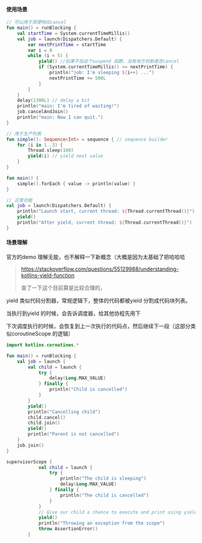 #### 使用场景

```kotlin
// 可以用于简便响应cancel 
fun main() = runBlocking {
    val startTime = System.currentTimeMillis()
    val job = launch(Dispatchers.Default) {
        var nextPrintTime = startTime
        var i = 0
        while (i < 5) {
            yield() //如果不加这个suspend 函数，没有地方判断是否cancel
            if (System.currentTimeMillis() >= nextPrintTime) {
                println("job: I'm sleeping ${i++} ...")
                nextPrintTime += 500L
            }
        }
    }
    delay(1300L) // delay a bit
    println("main: I'm tired of waiting!")
    job.cancelAndJoin()
    println("main: Now I can quit.")
}
```

```kotlin
// 用于生产列表  
fun simple(): Sequence<Int> = sequence { // sequence builder
    for (i in 1..3) {
        Thread.sleep(100)
        yield(i) // yield next value
    }
}

fun main() {
    simple().forEach { value -> println(value) } 
}
```

```kotlin
// 正常功能
val job = launch(Dispatchers.Default) {
    println("Launch start, current thread: ${Thread.currentThread()}")
    yield()
    println("After yield, current thread: ${Thread.currentThread()}")
}
```

#### 场景理解

官方的demo 理解无能，也不解释一下新概念（大概是因为太基础了把哈哈哈

> https://stackoverflow.com/questions/55129988/understanding-kotlins-yield-function
>
> 查了一下这个目前算是比较合理的，

yield 类似代码分割器，常规逻辑下，整体的代码都被yield 分割成代码块列表。

当执行到yield 的时候，会告诉调度器，给其他协程先用下    

下次调度执行的时候，会恢复到上一次执行的代码点，然后继续下一段（这部分类似coroutineScope 的逻辑）    

```kotlin
import kotlinx.coroutines.*

fun main() = runBlocking {
    val job = launch {
        val child = launch {
            try {
                delay(Long.MAX_VALUE)
            } finally {
                println("Child is cancelled")
            }
        }
        yield()
        println("Cancelling child")
        child.cancel()
        child.join()
        yield()
        println("Parent is not cancelled")
    }
    job.join()    
}
```

```kotlin
supervisorScope {
            val child = launch {
                try {
                    println("The child is sleeping")
                    delay(Long.MAX_VALUE)
                } finally {
                    println("The child is cancelled")
                }
            }
            // Give our child a chance to execute and print using yield 
            yield()
            println("Throwing an exception from the scope")
            throw AssertionError()
        }
```

